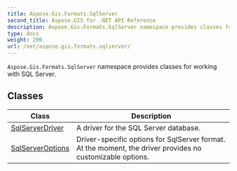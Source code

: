 ```yaml
---
title: Aspose.Gis.Formats.SqlServer
second_title: Aspose.GIS for .NET API Reference
description: Aspose.Gis.Formats.SqlServer namespace provides classes for working with SQL Server
type: docs
weight: 200
url: /net/aspose.gis.formats.sqlserver/
---
```

`Aspose.Gis.Formats.SqlServer` namespace provides classes for working with SQL Server.

## Classes

| Class | Description |
| --- | --- |
| [SqlServerDriver](./sqlserverdriver/) | A driver for the SQL Server database. |
| [SqlServerOptions](./sqlserveroptions/) | Driver-specific options for SqlServer format. At the moment, the driver provides no customizable options. |


